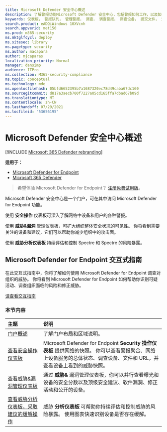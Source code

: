 ```yaml
---
title: Microsoft Defender 安全中心概述
description: 了解警报功能Microsoft Defender 安全中心，包括警报如何工作，以及如何调查可能的泄露和攻击的建议。
keywords: 仪表板， 警报队列， 管理警报， 调查， 调查警报， 调查设备， 提交文件， 深度分析， 高， 中， 低， 严重性， ioc， ioa
search.product: eADQiWindows 10XVcnh
search.appverid: met150
ms.prod: m365-security
ms.mktglfcycl: deploy
ms.sitesec: library
ms.pagetype: security
ms.author: macapara
author: mjcaparas
localization_priority: Normal
manager: dansimp
audience: ITPro
ms.collection: M365-security-compliance
ms.topic: conceptual
ms.technology: mde
ms.openlocfilehash: 05bfd6652395b7a1687320ec78d49caba67dc160
ms.sourcegitcommit: d817a3aecb700f7227a05cd165ffa7dbad67b09d
ms.translationtype: MT
ms.contentlocale: zh-CN
ms.lasthandoff: 07/29/2021
ms.locfileid: "53656195"
---
```

# <a name="overview-of-microsoft-defender-security-center"></a>Microsoft Defender 安全中心概述

[!INCLUDE [Microsoft 365 Defender rebranding](../../includes/microsoft-defender.md)]


**适用于：**
- [Microsoft Defender for Endpoint](https://go.microsoft.com/fwlink/?linkid=2154037)
- [Microsoft 365 Defender](https://go.microsoft.com/fwlink/?linkid=2118804)


> 希望体验 Microsoft Defender for Endpoint？ [注册免费试用版](https://signup.microsoft.com/create-account/signup?products=7f379fee-c4f9-4278-b0a1-e4c8c2fcdf7e&ru=https://aka.ms/MDEp2OpenTrial?ocid=docs-wdatp-usewdatp-abovefoldlink)。

Microsoft Defender 安全中心是一个门户，可在其中访问 Microsoft Defender for Endpoint 功能。

使用 **安全操作** 仪表板可深入了解网络中设备和用户的各种警报。

使用 **威胁&漏洞** 管理仪表板，可扩大组织整体安全状况的可见性。 你将看到需要关注的设备和建议，它们可以帮助你减少组织中的攻击面。

使用 **威胁分析仪表板** 持续评估和控制 Spectre 和 Spectre 的风险暴露。

## <a name="microsoft-defender-for-endpoint-interactive-guide"></a>Microsoft Defender for Endpoint 交互式指南
在此交互式指南中，你将了解如何使用 Microsoft Defender for Endpoint 调查对组织的威胁。 你将看到 Microsoft Defender for Endpoint 如何帮助你识别可疑活动、调查组织面临的风险和修正威胁。

[请查看交互指南](https://aka.ms/MSDE-IG)

### <a name="in-this-section"></a>本节内容

主题 | 说明
:---|:---
[门户概述](portal-overview.md) | 了解门户布局和区域说明。
[查看安全操作仪表板](security-operations-dashboard.md) | Microsoft Defender for Endpoint  **Security 操作仪表板** 提供网络的快照。 你可以查看警报聚合、网络上设备服务的总体状态、调查设备、文件和 URL，并查看设备上看到的威胁快照。
[查看威胁&漏洞管理仪表板](tvm-dashboard-insights.md) | 通过 **威胁&** 漏洞管理仪表板，你可以并行查看曝光和设备的安全分数以及顶级安全建议、软件漏洞、修正活动和公开的设备。
[查看威胁分析仪表板，采取建议的缓解操作](threat-analytics.md) | 威胁 **分析仪表板** 可帮助你持续评估和控制威胁的风险暴露。 使用图表快速识别设备是否存在缓解。

